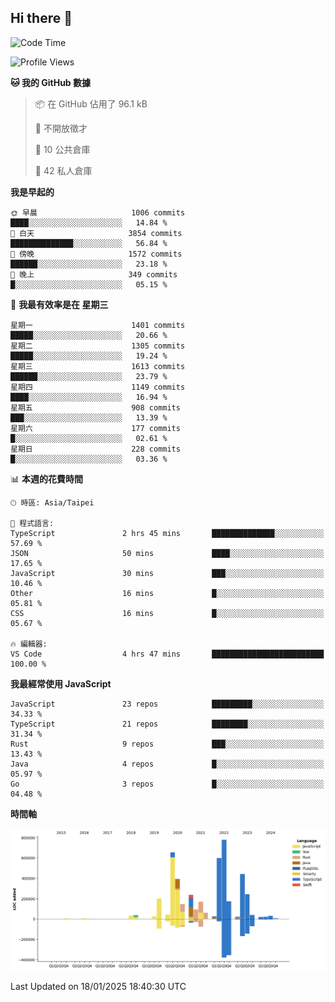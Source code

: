 ## Hi there 👋

<!--START_SECTION:waka-->
![Code Time](http://img.shields.io/badge/Code%20Time-100%20hrs%2042%20mins-blue)

![Profile Views](http://img.shields.io/badge/%E5%80%8B%E4%BA%BA%E9%A0%81%E9%9D%A2%E7%80%8F%E8%A6%BD%E6%AC%A1%E6%95%B8-2-blue)

**🐱 我的 GitHub 數據** 

> 📦 在 GitHub 佔用了 96.1 kB 
 > 
> 🚫 不開放徵才
 > 
> 📜 10 公共倉庫 
 > 
> 🔑 42 私人倉庫 
 > 
**我是早起的** 

```text
🌞 早晨                     1006 commits        ████░░░░░░░░░░░░░░░░░░░░░   14.84 % 
🌆 白天                     3854 commits        ██████████████░░░░░░░░░░░   56.84 % 
🌃 傍晚                     1572 commits        ██████░░░░░░░░░░░░░░░░░░░   23.18 % 
🌙 晚上                     349 commits         █░░░░░░░░░░░░░░░░░░░░░░░░   05.15 % 
```
📅 **我最有效率是在 星期三** 

```text
星期一                      1401 commits        █████░░░░░░░░░░░░░░░░░░░░   20.66 % 
星期二                      1305 commits        █████░░░░░░░░░░░░░░░░░░░░   19.24 % 
星期三                      1613 commits        ██████░░░░░░░░░░░░░░░░░░░   23.79 % 
星期四                      1149 commits        ████░░░░░░░░░░░░░░░░░░░░░   16.94 % 
星期五                      908 commits         ███░░░░░░░░░░░░░░░░░░░░░░   13.39 % 
星期六                      177 commits         █░░░░░░░░░░░░░░░░░░░░░░░░   02.61 % 
星期日                      228 commits         █░░░░░░░░░░░░░░░░░░░░░░░░   03.36 % 
```


📊 **本週的花費時間** 

```text
🕑︎ 時區: Asia/Taipei

💬 程式語言: 
TypeScript               2 hrs 45 mins       ██████████████░░░░░░░░░░░   57.69 % 
JSON                     50 mins             ████░░░░░░░░░░░░░░░░░░░░░   17.65 % 
JavaScript               30 mins             ███░░░░░░░░░░░░░░░░░░░░░░   10.46 % 
Other                    16 mins             █░░░░░░░░░░░░░░░░░░░░░░░░   05.81 % 
CSS                      16 mins             █░░░░░░░░░░░░░░░░░░░░░░░░   05.67 % 

🔥 編輯器: 
VS Code                  4 hrs 47 mins       █████████████████████████   100.00 % 
```

**我最經常使用 JavaScript** 

```text
JavaScript               23 repos            █████████░░░░░░░░░░░░░░░░   34.33 % 
TypeScript               21 repos            ████████░░░░░░░░░░░░░░░░░   31.34 % 
Rust                     9 repos             ███░░░░░░░░░░░░░░░░░░░░░░   13.43 % 
Java                     4 repos             █░░░░░░░░░░░░░░░░░░░░░░░░   05.97 % 
Go                       3 repos             █░░░░░░░░░░░░░░░░░░░░░░░░   04.48 % 
```



**時間軸**

![Lines of Code chart](https://raw.githubusercontent.com/jos61404/jos61404/main/assets/bar_graph.png)


 Last Updated on 18/01/2025 18:40:30 UTC
<!--END_SECTION:waka-->



<!--
**jos61404/jos61404** is a ✨ _special_ ✨ repository because its `README.md` (this file) appears on your GitHub profile.

Here are some ideas to get you started:

- 🔭 I’m currently working on ...
- 🌱 I’m currently learning ...
- 👯 I’m looking to collaborate on ...
- 🤔 I’m looking for help with ...
- 💬 Ask me about ...
- 📫 How to reach me: ...
- 😄 Pronouns: ...
- ⚡ Fun fact: ...
-->
